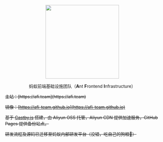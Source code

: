 <p align="center">
  <img width="240" height="240" src="https://gw.alipayobjects.com/mdn/rms_f3f48a/afts/img/A*cjpmTJd9Bu4AAAAAAAAAAAAAARQnAQ">
</p>
<p align="center">蚂蚁前端基础设施团队（<strong>A</strong>nt <strong>F</strong>rontend <strong>I</strong>nfrastructure）</p>

<del>
主站：[https://afi.team](https://afi.team)

镜像：[https://afi-team.github.io](https://afi-team.github.io)

基于 [Gastby.js](gatsbyjs.com) 搭建，由 Aliyun OSS 托管，Aliyun CDN 提供加速服务，GitHub Pages 提供备份站点。
</del>

研发流程及源码已迁移至蚂蚁内部研发平台（没错，吃自己的狗粮🤩）
